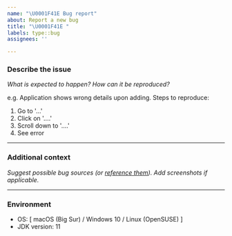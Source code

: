 ```yaml
---
name: "\U0001F41E Bug report"
about: Report a new bug
title: "\U0001F41E "
labels: type::bug
assignees: ''

---
```


### Describe the issue
*What is expected to happen? How can it be reproduced?*

e.g. Application shows wrong details upon adding.
Steps to reproduce:
1. Go to '...'
2. Click on '....'
3. Scroll down to '....'
4. See error

________________________________________________________________
### Additional context
*Suggest possible bug sources (or [reference them](https://docs.github.com/en/github/managing-your-work-on-github/opening-an-issue-from-code)). Add screenshots if applicable.*




________________________________________________________________
### Environment
 - OS: [ macOS (Big Sur) / Windows 10 / Linux (OpenSUSE) ]
 - JDK version: 11
